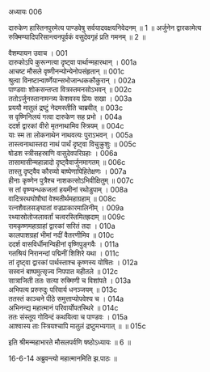 अध्यायः 006

दारुकेण हास्तिनपुरमेत्य पाण्डवेषु सर्वयादवक्षयनिवेदनम् ॥ 1 ॥ अर्जुनेन द्वारकामेत्य रुक्मिण्यादिपरिसान्त्वनपूर्वकं वसुदेवगृहं प्रति गमनम् ॥ 2 ॥

वैशम्पायन उवाच ।	001  
दारुकोऽपि कुरून्गत्वा दृष्ट्वा पार्थान्महारथान् ।	001a  
आचष्ट मौसले वृष्णीनन्योन्येनोपसंहृतान् ॥	001c  
श्रुत्वा विनष्टान्वार्ष्णेयान्सभोजान्धककौकुरान् ।	002a  
पाण्डवाः शोकसन्तप्ता वित्रस्तमनसोऽभवन् ॥	002c  
ततोऽर्जुनस्तानामन्त्र्य केशवस्य प्रियः सखा ।	003a  
प्रययौ मातुलं द्रष्टुं नेदमस्तीति चाब्रवीत् ॥	003c  
स वृष्णिनिलयं गत्वा दारुकेण सह प्रभो ।	004a  
ददर्श द्वारकां वीरो मृतनाथामिव स्त्रियम् ॥	004c  
याः स्म ता लोकनाथेन नाथवत्यः पुराऽभवन् ।	005a  
तास्त्वनाथास्तदा नाथं पार्थं दृष्ट्वा विचुक्रुशुः ॥	005c  
षोडश स्त्रीसहस्राणि वासुदेवपरिग्रहाः ।	006a  
तासामासीन्महान्नादो दृष्ट्वैवार्जुनमागतम् ॥	006c  
तास्तु दृष्ट्वैव कौरव्यो बाष्पेणापिहितेक्षणः ।	007a  
हीनाः कृष्णेन पुत्रैश्च नाशकत्सोऽभिवीक्षितुम् ॥	007c  
स तां वृष्ण्यन्धकजलां हयमीनां रथोडुपाम् ।	008a  
वादित्ररथघोषौघां वेश्मतीर्थमहाग्रहाम् ॥	008c  
रत्नशैवलसङ्घातां वज्रप्राकारमालिनीम् ।	009a  
रथ्यास्रोतोजलावर्तां चत्वरस्तिमितह्रदाम् ॥	009c  
रामकृष्णमहाग्राहां द्वारकां सरितं तदा ।	010a  
कालपाशग्रहां भीमां नदीं वैतरणीमिव ॥	010c  
ददर्श वासविर्धीमान्विहीनां वृष्णिपुङ्गवैः ।	011a  
गतश्रियं निरानन्दां पद्मिनीं शिशिरे यथा ।	011c  
तां दृष्ट्वा द्वारकां पार्थस्ताश्च कृष्णस्य योषितः ।	012a  
सस्वनं बाष्पमुत्सृज्य निपपात महीतले ॥	012c  
सात्राजिती ततः सत्या रुक्मिणी च विशांपते ।	013a  
अभिपत्य प्ररुरुदुः परिवार्य धनञ्जयम् ॥	013c  
ततस्तं काञ्चने पीठे समुत्ताप्योपवेश्य च ।	014a  
अभिनन्द्य महात्मानं परिवार्योपतस्थिरे ॥	014c  
ततः संस्तूय गोविन्दं कथयित्वा च पाण्डवः ।	015a  
आश्वास्य ताः स्त्रियश्चापि मातुलं द्रष्टुमभ्यगात् ॥ ॥	015c  

इति श्रीमन्महाभारते मौसलपर्वणि षष्ठोऽध्यायः ॥ 6 ॥

16-6-14 अब्रुवन्त्यो महात्मानमिति झ.पाठः ॥ 
